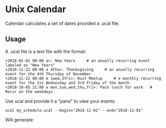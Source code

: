 # Unix Calendar

Calendar calculates a set of dates provided a .ucal file.

## Usage

A .ucal file is a text file with the format:

```
<2018-01-01 00:00 a>: New Years 	# an anually recurring event labeled as "New Years"
<2018-11-22 00:00 a 4thu>: Thanksgiving 	# an anually recurring event for the 4th Thursday of November
<2018-11-22 00:00 m 1wed,3fri>: Rust Meetup 	# a monthly recurring event for the 1st Wednesday and 3rd Friday of the month
<2018-10-05 21:00 w mon,tue,wed,thu,fri>: Pack lunch for work 	# Recur on the weekdays
```

Use ucal and provide it a "pane" to view your events:

```
ucal my_schedule.ucal --begin="2018-11-01" --end="2018-12-01"
```

Will generate:

```
```

